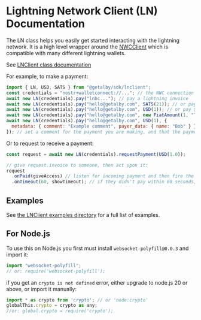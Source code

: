 # Lightning Network Client (LN) Documentation

The LN class helps you easily get started interacting with the lightning network. It is a high level wrapper around the [NWCClient](./nwc.md) which is compatible with many different lightning wallets.

See [LNClient class documentation](https://getalby.github.io/js-sdk/classes/LNClient.html)

For example, to make a payment:

```js
import { LN, USD, SATS } from "@getalby/sdk/lnclient";
const credentials = "nostr+walletconnect://..."; // the NWC connection credentials
await new LN(credentials).pay("lnbc..."); // pay a lightning invoice
await new LN(credentials).pay("hello@getalby.com", SATS(21)); // or pay 21 sats to a lightning address
await new LN(credentials).pay("hello@getalby.com", USD(1)); // or pay $1 USD to a lightning address
await new LN(credentials).pay("hello@getalby.com", new FiatAmount(1, "THB")); // or pay an amount in any currency to a lightning address
await new LN(credentials).pay("hello@getalby.com", USD(1), {
  metadata: { comment: "Example comment", payer_data: { name: "Bob" } },
}); // set a comment for the payment you are making, and that the payment was made by Bob
```

Or to request to receive a payment:

```js
const request = await new LN(credentials).requestPayment(USD(1.0));

// give request.invoice to someone, then act upon it:
request
  .onPaid(giveAccess) // listen for incoming payment and then fire the given method
  .onTimeout(60, showTimeout); // if they didn't pay within 60 seconds, do something else
```

## Examples

See [the LNClient examples directory](./examples/lnclient) for a full list of examples.

## For Node.js

To use this on Node.js you first must install `websocket-polyfill@0.0.3` and import it:

```js
import "websocket-polyfill";
// or: require('websocket-polyfill');
```

if you get an `crypto is not defined` error, either upgrade to node.js 20 or above, or import it manually:

```js
import * as crypto from 'crypto'; // or 'node:crypto'
globalThis.crypto = crypto as any;
//or: global.crypto = require('crypto');
```
